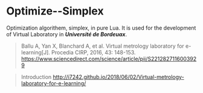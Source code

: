 # Optimize--Simplex
Optimization algorithem, simplex, in pure Lua.
It is used for the development of Virtual Laboratory in ***Université de Bordeuax***.

> Ballu A, Yan X, Blanchard A, et al. Virtual metrology laboratory for e-learning[J]. Procedia CIRP, 2016, 43: 148-153. <https://www.sciencedirect.com/science/article/pii/S2212827116003929>

> Introduction <http://i7242.github.io/2018/06/02/Virtual-metrology-laboratory-for-e-learning/>

